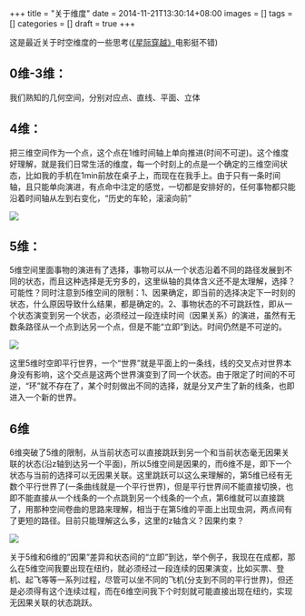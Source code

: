 +++
title = "关于维度"
date = 2014-11-21T13:30:14+08:00
images = []
tags = []
categories = []
draft = true
+++

这是最近关于时空维度的一些思考([《星际穿越》](http://movie.douban.com/subject/1889243)电影挺不错)

## 0维-3维：

我们熟知的几何空间，分别对应点、直线、平面、立体

## 4维：

把三维空间作为一个点，这个点在1维时间轴上单向推进(时间不可逆)。这个维度好理解，就是我们日常生活的维度，每一个时刻上的点是一个确定的三维空间状态，比如我的手机在1min前放在桌子上，而现在在我手上。由于只有一条时间轴，且只能单向演进，有点命中注定的感觉，一切都是安排好的，任何事物都只能沿着时间轴从左到右变化，“历史的车轮，滚滚向前”

![](/media/about-dimension/img00001.png)

## 5维：

5维空间里面事物的演进有了选择，事物可以从一个状态沿着不同的路径发展到不同的状态，而且这种选择是无穷多的，这里纵轴的具体含义还不是太理解，选择？可能性？同时注意到5维空间的限制：1、因果确定，即当前的选择决定下一时刻的状态，什么原因导致什么结果，都是确定的。2、事物状态的不可跳跃性，即从一个状态演变到另一个状态，必须经过一段连续时间（因果关系）的演进，虽然有无数条路径从一个点到达另一个点，但是不能“立即”到达。时间仍然是不可逆的。

![](/media/about-dimension/img00002.png)

这里5维时空即平行世界，一个“世界”就是平面上的一条线，线的交叉点对世界本身没有影响，这个交点是这两个世界演变到了同一个状态。由于限定了时间的不可逆，“环”就不存在了，某个时刻做出不同的选择，就是分叉产生了新的线条，也即进入一个新的世界。

## 6维

6维突破了5维的限制，从当前状态可以直接跳跃到另一个和当前状态毫无因果关联的状态(沿z轴到达另一个平面)，所以5维空间是因果的，而6维不是，即下一个状态与当前的选择可以无因果关联。这里跳跃可以这么来理解的，第5维已经有无数个平行世界了(一条曲线就是一个平行世界)，但是平行世界间不能直接切换，也即不能直接从一个线条的一个点跳到另一个线条的一个点，第6维就可以直接跳了，用那种空间卷曲的思路来理解，相当于在第5维的平面上出现虫洞，两点间有了更短的路径。目前只能理解这么多，这里的z轴含义？因果约束？

![](/media/about-dimension/img00003.png)

关于5维和6维的”因果”差异和状态间的“立即”到达，举个例子，我现在在成都，那么在5维空间我要出现在纽约，就必须经过一段连续的因果演变，比如买票、登机、起飞等等一系列过程，尽管可以坐不同的飞机(分支到不同的平行世界)，但还是必须得有这个连续过程，而在6维空间我下个时刻就可能直接出现在纽约，实现无因果关联的状态跳跃。
